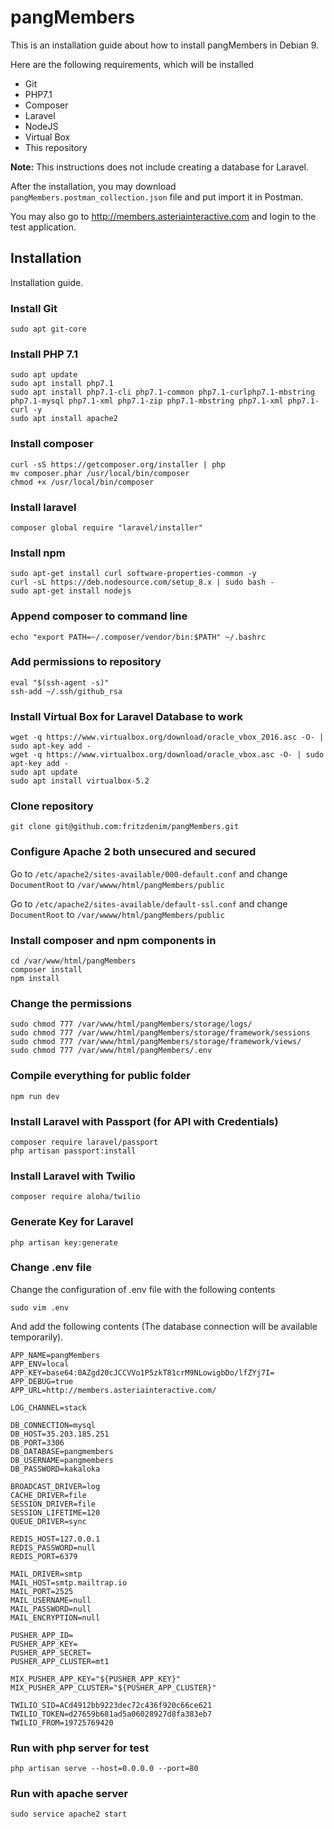 # pangMembers

This is an installation guide about how to install pangMembers in Debian 9.

Here are the following requirements, which will be installed
 - Git
 - PHP7.1
 - Composer
 - Laravel
 - NodeJS
 - Virtual Box
 - This repository

**Note:** This instructions does not include creating a database for Laravel.

After the installation, you may download `pangMembers.postman_collection.json` file and put import it in Postman.

You may also go to http://members.asteriainteractive.com and login to the test application.

## Installation

Installation guide.

### Install Git
```
sudo apt git-core
```

### Install PHP 7.1
```
sudo apt update
sudo apt install php7.1
sudo apt install php7.1-cli php7.1-common php7.1-curlphp7.1-mbstring php7.1-mysql php7.1-xml php7.1-zip php7.1-mbstring php7.1-xml php7.1-curl -y
sudo apt install apache2
```

### Install composer
```
curl -sS https://getcomposer.org/installer | php
mv composer.phar /usr/local/bin/composer
chmod +x /usr/local/bin/composer
```

### Install laravel
```
composer global require "laravel/installer"
```

### Install npm
```
sudo apt-get install curl software-properties-common -y
curl -sL https://deb.nodesource.com/setup_8.x | sudo bash -
sudo apt-get install nodejs
```

### Append composer to command line
```
echo "export PATH=~/.composer/vendor/bin:$PATH" ~/.bashrc
```

### Add permissions to repository
```
eval "$(ssh-agent -s)"
ssh-add ~/.ssh/github_rsa
```

### Install Virtual Box for Laravel Database to work
```
wget -q https://www.virtualbox.org/download/oracle_vbox_2016.asc -O- | sudo apt-key add -
wget -q https://www.virtualbox.org/download/oracle_vbox.asc -O- | sudo apt-key add -
sudo apt update
sudo apt install virtualbox-5.2
```

### Clone repository
```
git clone git@github.com:fritzdenim/pangMembers.git
```

### Configure Apache 2 both unsecured and secured

Go to `/etc/apache2/sites-available/000-default.conf` and change `DocumentRoot` to `/var/wwww/html/pangMembers/public`

Go to `/etc/apache2/sites-available/default-ssl.conf` and change `DocumentRoot` to `/var/wwww/html/pangMembers/public`

### Install composer and npm components in 
```
cd /var/www/html/pangMembers
composer install
npm install
```

### Change the permissions
```
sudo chmod 777 /var/www/html/pangMembers/storage/logs/
sudo chmod 777 /var/www/html/pangMembers/storage/framework/sessions
sudo chmod 777 /var/www/html/pangMembers/storage/framework/views/
sudo chmod 777 /var/www/html/pangMembers/.env
```

### Compile everything for public folder
```
npm run dev
```

### Install Laravel with Passport (for API with Credentials)
```
composer require laravel/passport
php artisan passport:install
```

### Install Laravel with Twilio
```
composer require aloha/twilio
```

### Generate Key for Laravel
```
php artisan key:generate
```

### Change .env file
Change the configuration of .env file with the following contents
```
sudo vim .env
```

And add the following contents (The database connection will be available temporarily).
```
APP_NAME=pangMembers
APP_ENV=local
APP_KEY=base64:0AZgd20cJCCVVo1P5zkT81crM9NLowigbDo/lfZYj7I=
APP_DEBUG=true
APP_URL=http://members.asteriainteractive.com/

LOG_CHANNEL=stack

DB_CONNECTION=mysql
DB_HOST=35.203.185.251
DB_PORT=3306
DB_DATABASE=pangmembers
DB_USERNAME=pangmembers
DB_PASSWORD=kakaloka

BROADCAST_DRIVER=log
CACHE_DRIVER=file
SESSION_DRIVER=file
SESSION_LIFETIME=120
QUEUE_DRIVER=sync

REDIS_HOST=127.0.0.1
REDIS_PASSWORD=null
REDIS_PORT=6379

MAIL_DRIVER=smtp
MAIL_HOST=smtp.mailtrap.io
MAIL_PORT=2525
MAIL_USERNAME=null
MAIL_PASSWORD=null
MAIL_ENCRYPTION=null

PUSHER_APP_ID=
PUSHER_APP_KEY=
PUSHER_APP_SECRET=
PUSHER_APP_CLUSTER=mt1

MIX_PUSHER_APP_KEY="${PUSHER_APP_KEY}"
MIX_PUSHER_APP_CLUSTER="${PUSHER_APP_CLUSTER}"

TWILIO_SID=ACd4912bb9223dec72c436f920c66ce621
TWILIO_TOKEN=d27659b681ad5a06028927d8fa383eb7
TWILIO_FROM=19725769420
```

### Run with php server for test
```
php artisan serve --host=0.0.0.0 --port=80
```

### Run with apache server
```
sudo service apache2 start
```
